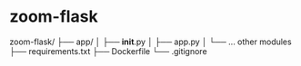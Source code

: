# zoom-flask
zoom-flask/
├── app/
│   ├── __init__.py
│   ├── app.py
│   └── ... other modules
├── requirements.txt
├── Dockerfile
└── .gitignore
